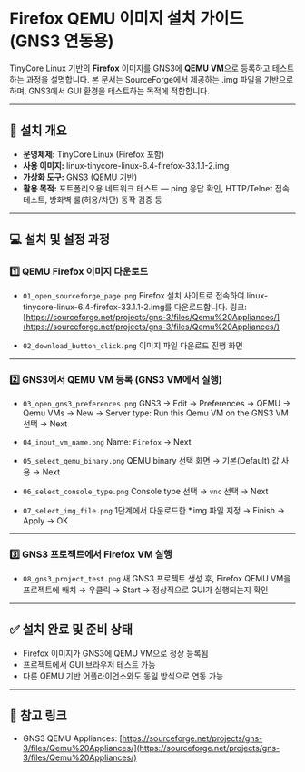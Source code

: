 # Firefox QEMU 이미지 설치 가이드 (GNS3 연동용)

TinyCore Linux 기반의 **Firefox** 이미지를 GNS3에 **QEMU VM**으로 등록하고 테스트하는 과정을 설명합니다.
본 문서는 SourceForge에서 제공하는 .img 파일을 기반으로 하며, GNS3에서 GUI 환경을 테스트하는 목적에 적합합니다.

---

## 📌 설치 개요

- **운영체제:** TinyCore Linux (Firefox 포함)
- **사용 이미지:** linux-tinycore-linux-6.4-firefox-33.1.1-2.img
- **가상화 도구:** GNS3 (QEMU 기반)
- **활용 목적:** 포트폴리오용 네트워크 테스트 — ping 응답 확인, HTTP/Telnet 접속 테스트, 방화벽 룰(허용/차단) 동작 검증 등

---

## 💻 설치 및 설정 과정

### 1️⃣ QEMU Firefox 이미지 다운로드

- `01_open_sourceforge_page.png`
 Firefox 설치 사이트로 접속하여 linux-tinycore-linux-6.4-firefox-33.1.1-2.img를 다운로드합니다.
 링크: [https://sourceforge.net/projects/gns-3/files/Qemu%20Appliances/](https://sourceforge.net/projects/gns-3/files/Qemu%20Appliances/)

- `02_download_button_click.png`
 이미지 파일 다운로드 진행 화면

---

### 2️⃣ GNS3에서 QEMU VM 등록 (GNS3 VM에서 실행)

- `03_open_gns3_preferences.png`
 GNS3 → Edit → Preferences → QEMU → Qemu VMs → New → Server type: Run this Qemu VM on the GNS3 VM 선택 → Next

- `04_input_vm_name.png`
 Name: `Firefox` → Next

- `05_select_qemu_binary.png`
 QEMU binary 선택 화면 → 기본(Default) 값 사용 → Next

- `06_select_console_type.png`
 Console type 선택 → `vnc` 선택 → Next

- `07_select_img_file.png`
 1단계에서 다운로드한 *.img 파일 지정 → Finish → Apply → OK

---

### 3️⃣ GNS3 프로젝트에서 Firefox VM 실행

- `08_gns3_project_test.png`
 새 GNS3 프로젝트 생성 후, Firefox QEMU VM을 프로젝트에 배치 → 우클릭 → Start → 정상적으로 GUI가 실행되는지 확인

---

## ✅ 설치 완료 및 준비 상태

- Firefox 이미지가 GNS3에 QEMU VM으로 정상 등록됨
- 프로젝트에서 GUI 브라우저 테스트 가능
- 다른 QEMU 기반 어플라이언스와도 동일 방식으로 연동 가능

---

## 📎 참고 링크

- GNS3 QEMU Appliances:
 [https://sourceforge.net/projects/gns-3/files/Qemu%20Appliances/](https://sourceforge.net/projects/gns-3/files/Qemu%20Appliances/)